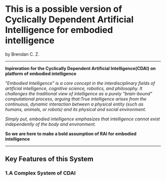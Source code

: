 # This is a possible version of Cyclically Dependent Artificial Intelligence for embodied intelligence
by Brendan C. Z.

---

**Inpireration for the Cyclically Dependent Artificial Intelligence(CDAI) on platform of embodied intelligence**

*"Embodied Intelligence" is a core concept in the interdisciplinary fields of artificial intelligence, cognitive science, robotics, and philosophy. It challenges the traditional view of intelligence as a purely "brain-bound" computational process, arguing that:True intelligence arises from the continuous, dynamic interaction between a physical entity (such as humans, animals, or robots) and its physical and social environment.*

*Simply put, embodied intelligence emphasizes that intelligence cannot exist independently of the body and environment.*

**So we are here to make a bold assumption of RAI for embodied intelligence**

---

## **Key Features of this System**

### **1.A Complex System of CDAI**
